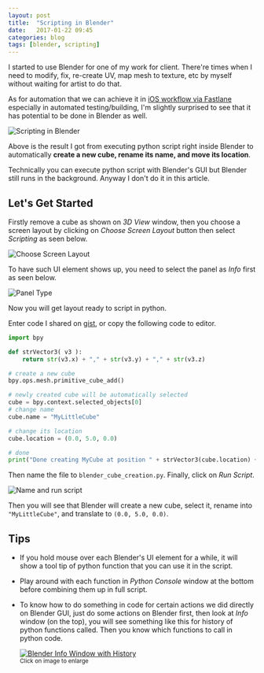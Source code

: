 ```yaml
---
layout: post
title:  "Scripting in Blender"
date:   2017-01-22 09:45
categories: blog
tags: [blender, scripting]
---
```


I started to use Blender for one of my work for client. There're times when I need to modify, fix, re-create UV, map mesh to texture, etc by myself without waiting for artist to do that.

As for automation that we can achieve it in [iOS workflow via Fastlane](https://wasin.io/blog/2017/01/15/hands-on-fastlane.html) especially in automated testing/building, I'm slightly surprised to see that it has potential to be done in Blender as well.

![Scripting in Blender](../../../../images/blender/blender-python-script.png)

Above is the result I got from executing python script right inside Blender to automatically **create a new cube, rename its name, and move its location**.

Technically you can execute python script with Blender's GUI but Blender still runs in the background. Anyway I don't do it in this article.

## Let's Get Started

Firstly remove a cube as shown on *3D View* window, then you  choose a screen layout by clicking on *Choose Screen Layout* button then select *Scripting* as seen below.

![Choose Screen Layout](../../../../images/blender/blender-choose-screen-layout.png)

To have such UI element shows up, you need to select the panel as *Info* first as seen below.

![Panel Type](../../../../images/blender/blender-panel-type.png)

Now you will get layout ready to script in python.

Enter code I shared on [gist](https://gist.github.com/haxpor/198f6993a62a21279519fcd0fbb36726), or copy the following code to editor.

```python
import bpy

def strVector3( v3 ):
    return str(v3.x) + "," + str(v3.y) + "," + str(v3.z)

# create a new cube
bpy.ops.mesh.primitive_cube_add()

# newly created cube will be automatically selected
cube = bpy.context.selected_objects[0]
# change name
cube.name = "MyLittleCube"

# change its location
cube.location = (0.0, 5.0, 0.0)

# done
print("Done creating MyCube at position " + strVector3(cube.location) + " with name " + cube.name)
```

Then name the file to `blender_cube_creation.py`. Finally, click on *Run Script*.

![Name and run script](../../../../images/blender/blender-name-the-file-run-script.png)

Then you will see that Blender will create a new cube, select it, rename into `"MyLittleCube"`, and translate to `(0.0, 5.0, 0.0)`.

## Tips

* If you hold mouse over each Blender's UI element for a while, it will show a tool tip of python function that you can use it in the script.
* Play around with each function in *Python Console* window at the bottom before combining them up in full script.
* To know how to do something in code for certain actions we did directly on Blender GUI, just do some actions on Blender first, then look at *Info* window (on the top), you will see something like this for history of python functions called. Then you know which functions to call in python code.  

   [![Blender Info Window with History](../../../../images/blender/blender-info-window.png)](../../../../images/blender/blender-info-window.png)  
   <sub>Click on image to enlarge</sub>